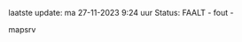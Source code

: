 laatste update: 
ma 27-11-2023  9:24   uur 
Status: FAALT - fout - 
<div class="service R">mapsrv</div>